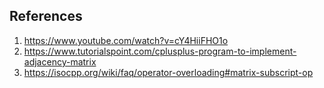 

## References
1. https://www.youtube.com/watch?v=cY4HiiFHO1o
2. https://www.tutorialspoint.com/cplusplus-program-to-implement-adjacency-matrix
3. https://isocpp.org/wiki/faq/operator-overloading#matrix-subscript-op